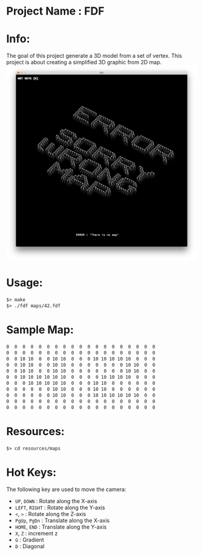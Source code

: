 # Project Name : FDF

# Info:
The goal of this project generate a 3D model from a set of vertex.
This project is about creating a simplified 3D graphic from 2D map.
![FDF](/fdf.png?raw=true "FDF PICTURE")

# Usage:
```
$> make
$> ./fdf maps/42.fdf
```

# Sample Map:
```
0  0  0  0  0  0  0  0  0  0  0  0  0  0  0  0  0  0  0
0  0  0  0  0  0  0  0  0  0  0  0  0  0  0  0  0  0  0
0  0 10 10  0  0 10 10  0  0  0 10 10 10 10 10  0  0  0
0  0 10 10  0  0 10 10  0  0  0  0  0  0  0 10 10  0  0
0  0 10 10  0  0 10 10  0  0  0  0  0  0  0 10 10  0  0
0  0 10 10 10 10 10 10  0  0  0  0 10 10 10 10  0  0  0
0  0  0 10 10 10 10 10  0  0  0 10 10  0  0  0  0  0  0
0  0  0  0  0  0 10 10  0  0  0 10 10  0  0  0  0  0  0
0  0  0  0  0  0 10 10  0  0  0 10 10 10 10 10 10  0  0
0  0  0  0  0  0  0  0  0  0  0  0  0  0  0  0  0  0  0
0  0  0  0  0  0  0  0  0  0  0  0  0  0  0  0  0  0  0
```

# Resources:
```
$> cd resources/maps
```

# Hot Keys:
The following key are used to move the camera:
  * `UP`, `DOWN` : Rotate along the X-axis
  * `LEFT`, `RIGHT` : Rotate along the Y-axis
  * `<`, `>` : Rotate along the Z-axis
  * `PgUp`, `PgDn` : Translate along the X-axis
  * `HOME`, `END` : Translate along the Y-axis
  * `X`, `Z` : increment z
  * `G` : Gradient
  * `D` : Diagonal
